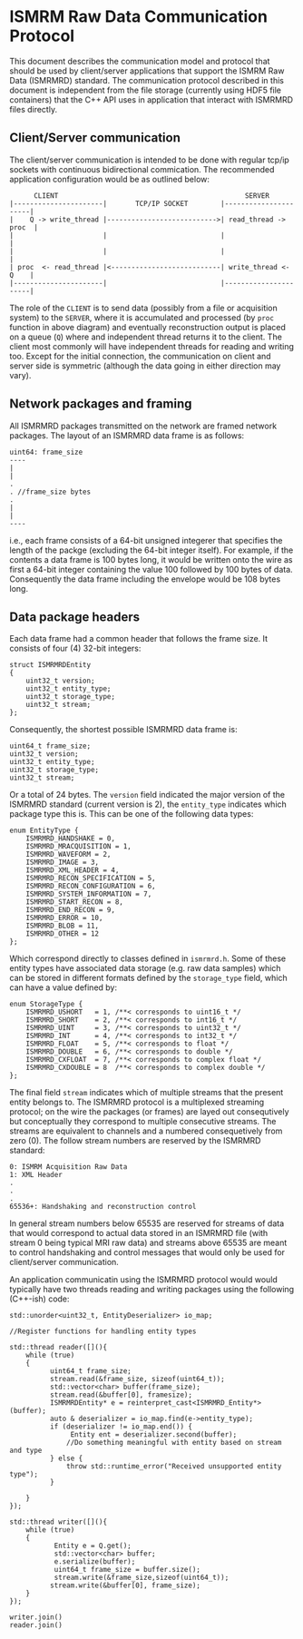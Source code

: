 ISMRM Raw Data Communication Protocol
======================================

This document describes the communication model and protocol that should be used by client/server applications that support the ISMRM Raw Data (ISMRMRD) standard. The communication protocol described in this document is independent from the file storage (currently using HDF5 file containers) that the C++ API uses in application that interact with ISMRMRD files directly.

Client/Server communication
---------------------------
The client/server communication is intended to be done with regular tcp/ip sockets with continuous bidirectional commication. The recommended application configuration would be as outlined below:

```
      CLIENT                                              SERVER
|----------------------|       TCP/IP SOCKET        |----------------------|
|    Q -> write_thread |--------------------------->| read_thread -> proc  |
|                      |                            |                      |
|                      |                            |                      |
| proc  <- read_thread |<---------------------------| write_thread <- Q    |
|----------------------|                            |----------------------|
```
The role of the `CLIENT` is to send data (possibly from a file or acquisition system) to the `SERVER`, where it is accumulated and processed (by `proc` function in above diagram) and eventually reconstruction output is placed on a queue (`Q`) where and independent thread returns it to the client. The client most commonly will have independent threads for reading and writing too. Except for the initial connection, the communication on client and server side is symmetric (although the data going in either direction may vary).


Network packages and framing
----------------------------

All ISMRMRD packages transmitted on the network are framed network packages. The layout of an ISMRMRD data frame is as follows:

```
uint64: frame_size
----
|
|
.
. //frame_size bytes
.
|
|
----
```

i.e., each frame consists of a 64-bit unsigned integerer that specifies the length of the packge (excluding the 64-bit integer itself). For example, if the contents a data frame is 100 bytes long, it would be written onto the wire as first a 64-bit integer containing the value 100 followed by 100 bytes of data. Consequently the data frame including the envelope would be 108 bytes long.  

Data package headers
--------------------
Each data frame had a common header that follows the frame size. It consists of four (4) 32-bit integers:

```
struct ISMRMRDEntity
{
    uint32_t version;
    uint32_t entity_type;
    uint32_t storage_type;
    uint32_t stream;
};

```

Consequently, the shortest possible ISMRMRD data frame is:

```
uint64_t frame_size;
uint32_t version;
uint32_t entity_type;
uint32_t storage_type;
uint32_t stream;
```

Or a total of 24 bytes. The `version` field indicated the major version of the ISMRMRD standard (current version is 2), the `entity_type` indicates which package type this is. This can be one of the following data types:

```
enum EntityType {
    ISMRMRD_HANDSHAKE = 0,
    ISMRMRD_MRACQUISITION = 1,
    ISMRMRD_WAVEFORM = 2,
    ISMRMRD_IMAGE = 3,
    ISMRMRD_XML_HEADER = 4,
    ISMRMRD_RECON_SPECIFICATION = 5,
    ISMRMRD_RECON_CONFIGURATION = 6,
    ISMRMRD_SYSTEM_INFORMATION = 7,
    ISMRMRD_START_RECON = 8,
    ISMRMRD_END_RECON = 9,
    ISMRMRD_ERROR = 10,
    ISMRMRD_BLOB = 11,
    ISMRMRD_OTHER = 12
};
```

Which correspond directly to classes defined in `ismrmrd.h`. Some of these entity types have associated data storage (e.g. raw data samples) which can be stored in different formats defined by the `storage_type` field, which can have a value defined by:

```
enum StorageType {
    ISMRMRD_USHORT   = 1, /**< corresponds to uint16_t */
    ISMRMRD_SHORT    = 2, /**< corresponds to int16_t */
    ISMRMRD_UINT     = 3, /**< corresponds to uint32_t */
    ISMRMRD_INT      = 4, /**< corresponds to int32_t */
    ISMRMRD_FLOAT    = 5, /**< corresponds to float */
    ISMRMRD_DOUBLE   = 6, /**< corresponds to double */
    ISMRMRD_CXFLOAT  = 7, /**< corresponds to complex float */
    ISMRMRD_CXDOUBLE = 8  /**< corresponds to complex double */
};
```

The final field `stream` indicates which of multiple streams that the present entity belongs to. The ISMRMRD protocol is a multiplexed streaming protocol; on the wire the packages (or frames) are layed out consequtively but conceptually they correspond to multiple consecutive streams. The streams are equivalent to channels and a numbered consequetively from zero (0). The follow stream numbers are reserved by the ISMRMRD standard:

```
0: ISMRM Acquisition Raw Data
1: XML Header
.
.
.
65536+: Handshaking and reconstruction control
```
In general stream numbers below 65535 are reserved for streams of data that would correspond to actual data stored in an ISMRMRD file (with stream 0 being typical MRI raw data) and streams above 65535 are meant to control handshaking and control messages that would only be used for client/server communication. 

An application communicatin using the ISMRMRD protocol would would typically have two threads reading and writing packages using the following (C++-ish) code:

```
std::unorder<uint32_t, EntityDeserializer> io_map;

//Register functions for handling entity types

std::thread reader([](){
	while (true)
	{
	      uint64_t frame_size;
	      stream.read(&frame_size, sizeof(uint64_t));
	      std::vector<char> buffer(frame_size);
	      stream.read(&buffer[0], framesize);
	      ISMRMRDEntity* e = reinterpret_cast<ISMRMRD_Entity*>(buffer);
	      auto & deserializer = io_map.find(e->entity_type);
	      if (deserializer != io_map.end()) {
	      	   Entity ent = deserializer.second(buffer);
		      //Do something meaningful with entity based on stream and type
	      } else {
	      	  throw std::runtime_error("Received unsupported entity type");
	      }
	
	}
});

std::thread writer([](){
	while (true)
	{
		   Entity e = Q.get();
		   std::vector<char> buffer;
		   e.serialize(buffer);
		   uint64_t frame_size = buffer.size();
		   stream.write(&frame_size,sizeof(uint64_t));
	      stream.write(&buffer[0], frame_size);
	}
});

writer.join()
reader.join()
```